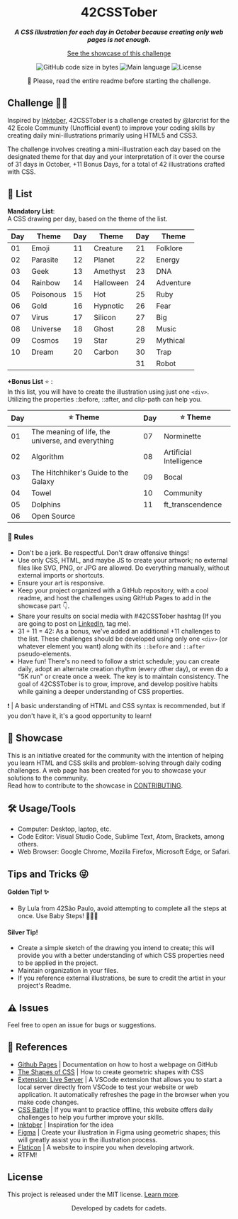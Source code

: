 <h1 align="center">
42CSSTober
</h1>

<p align="center">
	<b><i>A CSS illustration for each day in October because creating only web pages is not enough.</i></b><br>
</p>

<p align="center">
  <a href="https://mewmewdevart.github.io/42CSSTober/" target="_blank">See the showcase of this challenge</a>
</p>

<p align="center">
	<img alt="GitHub code size in bytes" src="https://img.shields.io/github/languages/code-size/mewmewdevart/42CSSTober?color=6272a4" />
	<img alt="Main language" src="https://img.shields.io/github/languages/top/mewmewdevart/42CSSTober?color=6272a4"/>
	<img alt="License" src="https://img.shields.io/github/license/mewmewdevart/42CSSTober?color=6272a4"/>
</p>

<p align="center">
 📌 Please, read the entire readme before starting the challenge.
</p>

## Challenge 🚀💫
Inspired by [Inktober](https://inktober.com/rules), 42CSSTober is a challenge created by @larcrist for the 42 Ecole Community (Unofficial event) to improve your coding skills by creating daily mini-illustrations primarily using HTML5 and CSS3.

The challenge involves creating a mini-illustration each day based on the designated theme for that day and your interpretation of it over the course of 31 days in October, +11 Bonus Days, for a total of 42 illustrations crafted with CSS.

## 🎨 List
**Mandatory List**: <br>
A CSS drawing per day, based on the theme of the list.

| Day  | Theme      | Day  | Theme      | Day  | Theme      |
| ---- | ---------- | ---- | ---------- | ---- | ---------- |
| 01   | Emoji      | 11   | Creature   | 21   | Folklore   |
| 02   | Parasite   | 12   | Planet     | 22   | Energy     |
| 03   | Geek       | 13   | Amethyst   | 23   | DNA        |
| 04   | Rainbow    | 14   | Halloween  | 24   | Adventure  |
| 05   | Poisonous  | 15   | Hot        | 25   | Ruby       |
| 06   | Gold       | 16   | Hypnotic   | 26   | Fear       |
| 07   | Virus      | 17   | Silicon    | 27   | Big        |
| 08   | Universe   | 18   | Ghost      | 28   | Music      |
| 09   | Cosmos     | 19   | Star       | 29   | Mythical   |
| 10   | Dream      | 20   | Carbon     | 30   | Trap       |
|      |            |      |            | 31  | Robot      |

**+Bonus List** ⭐ : <br>
In this list, you will have to create the illustration using just one `<div>`. Utilizing the properties ::before, ::after, and clip-path can help you.

| Day  | ⭐ Theme                                       | Day  | ⭐ Theme                |
| ---- | --------------------------------------------- | ---- | ----------------------- |
| 01   | The meaning of life, the universe, and everything | 07   | Norminette             |
| 02   | Algorithm                                    | 08   | Artificial Intelligence |
| 03   | The Hitchhiker's Guide to the Galaxy         | 09   | Bocal                  |
| 04   | Towel                                        | 10   | Community              |
| 05   | Dolphins                                     | 11   | ft_transcendence       |
| 06   | Open Source                                  |      |                        |

### 📝 Rules
- Don't be a jerk. Be respectful. Don't draw offensive things!
- Use only CSS, HTML, and maybe JS to create your artwork; no external files like SVG, PNG, or JPG are allowed. Do everything manually, without external imports or shortcuts.
- Ensure your art is responsive.
- Keep your project organized with a GitHub repository, with a cool readme, and host the challenges using GitHub Pages to add in the showcase part 👇.
- Share your results on social media with #42CSSTober hashtag (If you are going to post on [LinkedIn](https://www.linkedin.com/in/mewmewdevart/), tag me).
- 31 + 11 = 42: As a bonus, we've added an additional +11 challenges to the list. These challenges should be developed using only one `<div>` (or whatever element you want) along with its `::before` and `::after` pseudo-elements.
- Have fun! There's no need to follow a strict schedule; you can create daily, adopt an alternate creation rhythm (every other day), or even do a "5K run" or create once a week. The key is to maintain consistency. The goal of 42CSSTober is to grow, improve, and develop positive habits while gaining a deeper understanding of CSS properties.

❗️ | A basic understanding of HTML and CSS syntax is recommended, but if you don't have it, it's a good opportunity to learn!

## 📌 Showcase
This is an initiative created for the community with the intention of helping you learn HTML and CSS skills and problem-solving through daily coding challenges. A web page has been created for you to showcase your solutions to the community. <br> Read how to contribute to the showcase in [CONTRIBUTING](CONTRIBUTING.md).

## 🛠️ Usage/Tools
- Computer: Desktop, laptop, etc.
- Code Editor: Visual Studio Code, Sublime Text, Atom, Brackets, among others.
- Web Browser: Google Chrome, Mozilla Firefox, Microsoft Edge, or Safari.

## Tips and Tricks 😜
#### Golden Tip! ✨
- By Lula from 42São Paulo, avoid attempting to complete all the steps at once. Use Baby Steps! 👶🏾🍼

#### Silver Tip!
- Create a simple sketch of the drawing you intend to create; this will provide you with a better understanding of which CSS properties need to be applied in the project.
- Maintain organization in your files.
- If you reference external illustrations, be sure to credit the artist in your project's Readme. 

## ⚠️ Issues
Feel free to open an issue for bugs or suggestions.

## 📎 References 
- [Github Pages](https://mewmewdevart.github.io/42CSSTober/) | Documentation on how to host a webpage on GitHub
- [The Shapes of CSS](https://css-tricks.com/the-shapes-of-css/) | How to create geometric shapes with CSS
- [Extension: Live Server](https://marketplace.visualstudio.com/items?itemName=ritwickdey.LiveServer) | A VSCode extension that allows you to start a local server directly from VSCode to test your website or web application. It automatically refreshes the page in the browser when you make code changes.
- [CSS Battle](https://cssbattle.dev/) | If you want to practice offline, this website offers daily challenges to help you further improve your skills.
- [Inktober](https://inktober.com/rules) | Inspiration for the idea
- [Figma](https://www.figma.com/) | Create your illustration in Figma using geometric shapes; this will greatly assist you in the illustration process.
- [Flaticon](https://www.flaticon.com/) | A website to inspire you when developing artwork.
- RTFM!

## License
This project is released under the MIT license. [Learn more](LICENSE).

<p align="center"> Developed by cadets for cadets. </p>
